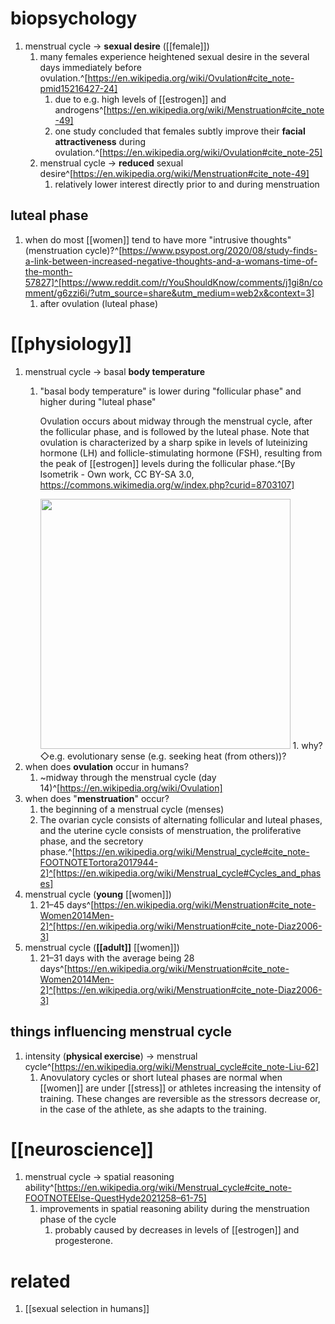 # biopsychology
1. menstrual cycle → **sexual desire** ([[female]])
	1. many females experience heightened sexual desire in the several days immediately before ovulation.^[https://en.wikipedia.org/wiki/Ovulation#cite_note-pmid15216427-24]
		1. due to e.g. high levels of [[estrogen]] and androgens^[https://en.wikipedia.org/wiki/Menstruation#cite_note-49]
		2. one study concluded that females subtly improve their **facial attractiveness** during ovulation.^[https://en.wikipedia.org/wiki/Ovulation#cite_note-25]
	2. menstrual cycle → **reduced** sexual desire^[https://en.wikipedia.org/wiki/Menstruation#cite_note-49]
		1. relatively lower interest directly prior to and during menstruation

## luteal phase
1. when do most [[women]] tend to have more "intrusive thoughts" (menstruation cycle)?^[https://www.psypost.org/2020/08/study-finds-a-link-between-increased-negative-thoughts-and-a-womans-time-of-the-month-57827]^[https://www.reddit.com/r/YouShouldKnow/comments/j1gi8n/comment/g6zzi6i/?utm_source=share&utm_medium=web2x&context=3]
	1. after ovulation (luteal phase)

# [[physiology]]
1. menstrual cycle → basal **body temperature**
	1. "basal body temperature" is lower during "follicular phase" and higher during "luteal phase"
		
		Ovulation occurs about midway through the menstrual cycle, after the follicular phase, and is followed by the luteal phase. Note that ovulation is characterized by a sharp spike in levels of luteinizing hormone (LH) and follicle-stimulating hormone (FSH), resulting from the peak of [[estrogen]] levels during the follicular phase.^[By Isometrik - Own work, CC BY-SA 3.0, https://commons.wikimedia.org/w/index.php?curid=8703107]
		
		<img src="https://upload.wikimedia.org/wikipedia/commons/2/2a/MenstrualCycle2_en.svg" width="400" />
		1. why? ◇e.g. evolutionary sense (e.g. seeking heat (from others))?
2. when does **ovulation** occur in humans?
	1. ~midway through the menstrual cycle (day 14)^[https://en.wikipedia.org/wiki/Ovulation]
3. when does "**menstruation**" occur?
	1. the beginning of a menstrual cycle (menses)
	2. The ovarian cycle consists of alternating follicular and luteal phases, and the uterine cycle consists of menstruation, the proliferative phase, and the secretory phase.^[https://en.wikipedia.org/wiki/Menstrual_cycle#cite_note-FOOTNOTETortora2017944-2]^[https://en.wikipedia.org/wiki/Menstrual_cycle#Cycles_and_phases]
4. menstrual cycle (**young** [[women]])
	1. 21–45 days^[https://en.wikipedia.org/wiki/Menstruation#cite_note-Women2014Men-2]^[https://en.wikipedia.org/wiki/Menstruation#cite_note-Diaz2006-3]
5. menstrual cycle (**[[adult]]** [[women]])
	1. 21–31 days with the average being 28 days^[https://en.wikipedia.org/wiki/Menstruation#cite_note-Women2014Men-2]^[https://en.wikipedia.org/wiki/Menstruation#cite_note-Diaz2006-3]

## things influencing menstrual cycle
1. intensity (**physical exercise**) → menstrual cycle^[https://en.wikipedia.org/wiki/Menstrual_cycle#cite_note-Liu-62]
	1. Anovulatory cycles or short luteal phases are normal when [[women]] are under [[stress]] or athletes increasing the intensity of training. These changes are reversible as the stressors decrease or, in the case of the athlete, as she adapts to the training.

# [[neuroscience]]
1. menstrual cycle → spatial reasoning ability^[https://en.wikipedia.org/wiki/Menstrual_cycle#cite_note-FOOTNOTEElse-QuestHyde2021258–61-75]
	1. improvements in spatial reasoning ability during the menstruation phase of the cycle
		1. probably caused by decreases in levels of [[estrogen]] and progesterone.

# related
1. [[sexual selection in humans]]